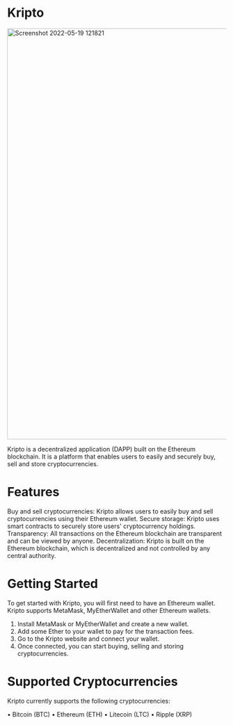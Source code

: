 # Kripto
<img width="945" alt="Screenshot 2022-05-19 121821" src="https://user-images.githubusercontent.com/98521870/172559377-f614a122-7cd1-4437-8fd5-ef64feb3dfca.png">

Kripto is a decentralized application (DAPP) built on the Ethereum blockchain. It is a platform that enables users to easily and securely buy, sell and store cryptocurrencies.

# Features

Buy and sell cryptocurrencies: Kripto allows users to easily buy and sell cryptocurrencies using their Ethereum wallet.
Secure storage: Kripto uses smart contracts to securely store users' cryptocurrency holdings.
Transparency: All transactions on the Ethereum blockchain are transparent and can be viewed by anyone.
Decentralization: Kripto is built on the Ethereum blockchain, which is decentralized and not controlled by any central authority.

# Getting Started

To get started with Kripto, you will first need to have an Ethereum wallet. Kripto supports MetaMask, MyEtherWallet and other Ethereum wallets.

1. Install MetaMask or MyEtherWallet and create a new wallet.
2. Add some Ether to your wallet to pay for the transaction fees.
3. Go to the Kripto website and connect your wallet.
3. Once connected, you can start buying, selling and storing cryptocurrencies.

# Supported Cryptocurrencies

Kripto currently supports the following cryptocurrencies:

• Bitcoin (BTC)
• Ethereum (ETH)
• Litecoin (LTC)
• Ripple (XRP)
